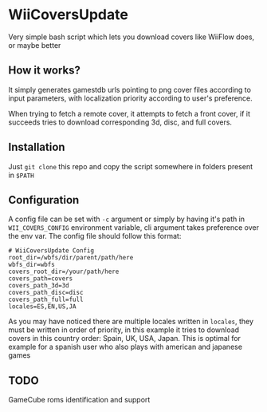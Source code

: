 # WiiCoversUpdate

Very simple bash script which lets you download covers like WiiFlow does, or maybe better

## How it works?

It simply generates gamestdb urls pointing to png cover files according to input parameters, with localization priority according to user's preference.

When trying to fetch a remote cover, it attempts to fetch a front cover, if it succeeds tries to download corresponding 3d, disc, and full covers.

## Installation

Just `git clone` this repo and copy the script somewhere in folders present in `$PATH`

## Configuration

A config file can be set with `-c` argument or simply by having it's path in `WII_COVERS_CONFIG` environment variable, cli argument takes preference over the env var. The config file should follow this format:

    # WiiCoversUpdate Config
    root_dir=/wbfs/dir/parent/path/here
    wbfs_dir=wbfs
    covers_root_dir=/your/path/here
    covers_path=covers
    covers_path_3d=3d
    covers_path_disc=disc
    covers_path_full=full
    locales=ES,EN,US,JA

As you may have noticed there are multiple locales written in `locales`, they must be written in order of priority, in this example it tries to download covers in this country order: Spain, UK, USA, Japan. This is optimal for example for a spanish user who also plays with american and japanese games

## TODO

GameCube roms identification and support
